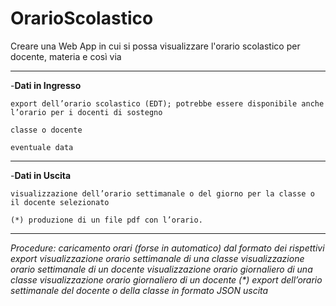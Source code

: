 # OrarioScolastico
Creare una Web App in cui si possa visualizzare l'orario scolastico per docente, materia e così via

_________________________________________________________________________________________________________________________________________________________________________

-**Dati in Ingresso**

    export dell’orario scolastico (EDT); potrebbe essere disponibile anche l’orario per i docenti di sostegno
    
    classe o docente
    
    eventuale data
    
_________________________________________________________________________________________________________________________________________________________________________

-**Dati in Uscita**

    visualizzazione dell’orario settimanale o del giorno per la classe o il docente selezionato
    
    (*) produzione di un file pdf con l’orario.

_________________________________________________________________________________________________________________________________________________________________________

_Procedure:
caricamento orari (forse in automatico) dal formato dei rispettivi export
visualizzazione orario settimanale di una classe
visualizzazione orario settimanale di un docente
visualizzazione orario giornaliero di una classe
visualizzazione orario giornaliero di un docente
(*) export dell’orario settimanale del docente o della classe in formato JSON
uscita_
